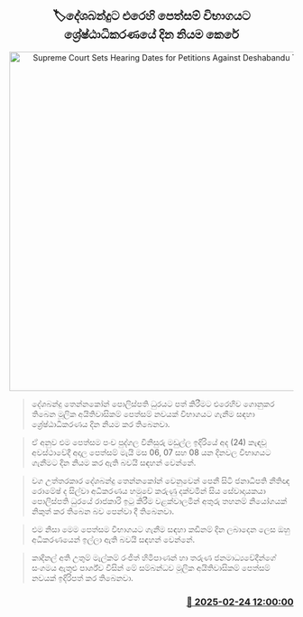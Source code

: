 <p align='center'><b><h2 align='center' title='Supreme Court Sets Hearing Dates for Petitions Against Deshabandu Tennakoon's Appointment'>🏷දේශබන්දුට එරෙහි පෙත්සම් විභාගයට ශ්‍රේෂ්ඨාධිකරණයේ දින නියම කෙරේ</h2></b></p>
<p align='center'><img src='https://helakuru.sgp1.cdn.digitaloceanspaces.com/esana/images/lib/deshabandu-tennakoon-igp.jpg' width='600' alt='Supreme Court Sets Hearing Dates for Petitions Against Deshabandu Tennakoon's Appointment'></p>

> දේශබන්දු තෙන්නකෝන් පොලිස්පති ධුරයට පත් කිරීමට එරෙහිව ගොනුකර තිබෙන මූලික අයිතිවාසිකම් පෙත්සම් නවයක් විභාගයට ගැනීම සඳහා ශ්‍රේෂ්ඨාධිකරණය දින නියම කර තිබෙනවා.

> ඒ අනුව එම පෙත්සම පංච පුද්ගල විනිසුරු මඩුල්ල ඉදිරියේ අද (24) කැඳවූ අවස්ථාවේදී අදාල පෙත්සම් මැයි මස 06, 07 සහ 08 යන දිනවල විභාගයට ගැනීමට දින නියම කර ඇති බවයි සඳහන් වෙන්නේ.

> වග උත්තරකාර දේශබන්දු තෙන්නකෝන් වෙනුවෙන් පෙනී සිටි ජනාධිපති නීතිඥ රොමේෂ් ද සිල්වා අධිකරණය හමුවේ කරුණු දක්වමින් සිය සේවාදායකයා පොලිස්පති ධුරයේ රාජකාරි ඉටු කිරීම වළක්වාලමින් අතුරු තහනම් නියෝගයක් නිකුත් කර තිබෙන බව පෙන්වා දී තිබෙනවා.

> එම නිසා මෙම පෙත්සම විභාගයට ගැනීම සඳහා කඩිනම් දින ලබාදෙන ලෙස ඔහු අධිකරණයෙන් ඉල්ලා ඇති බවයි සඳහන් වෙන්නේ.

> කාදිනල් අති උතුම් මැල්කම් රංජිත් හිමිපාණන් හා තරුණ ජනමාධ්‍යවේදීන්ගේ සංගමය ඇතුළු පාර්ශ්ව විසින් මේ සම්බන්ධව මූලික අයිතිවාසිකම් පෙත්සම් නවයක් ඉදිරිපත් කර තිබෙනවා.



<h3 align='right'><a href='https://www.helakuru.lk/esana/p/107753/'>📅 2025-02-24 12:00:00</a></h3>
